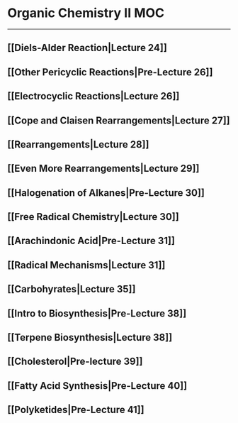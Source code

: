 # Organic Chemistry II MOC
---
## [[Diels-Alder Reaction|Lecture 24]]
## [[Other Pericyclic Reactions|Pre-Lecture 26]]
## [[Electrocyclic Reactions|Lecture 26]]
## [[Cope and Claisen Rearrangements|Lecture 27]]
## [[Rearrangements|Lecture 28]]
## [[Even More Rearrangements|Lecture 29]]
## [[Halogenation of Alkanes|Pre-Lecture 30]]
## [[Free Radical Chemistry|Lecture 30]]
## [[Arachindonic Acid|Pre-Lecture 31]]
## [[Radical Mechanisms|Lecture 31]]
## [[Carbohyrates|Lecture 35]]
## [[Intro to Biosynthesis|Pre-Lecture 38]]
## [[Terpene Biosynthesis|Lecture 38]]
## [[Cholesterol|Pre-lecture 39]]
## [[Fatty Acid Synthesis|Pre-Lecture 40]]
## [[Polyketides|Pre-Lecture 41]]